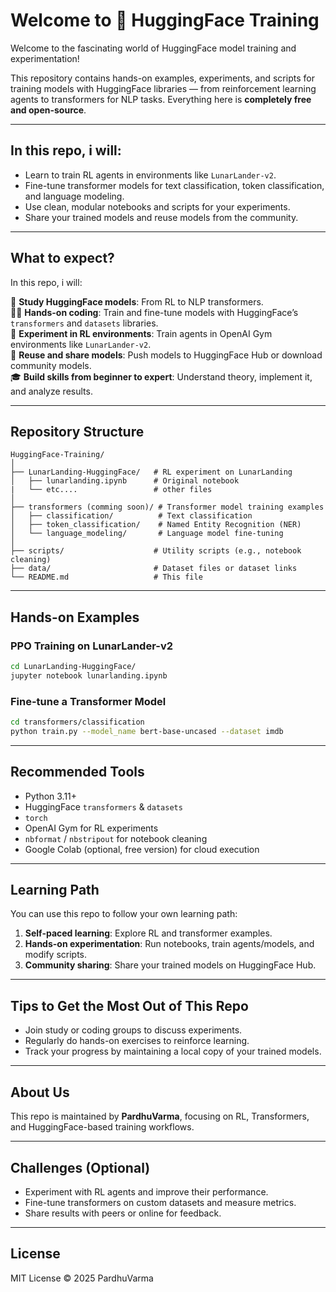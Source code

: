 # Welcome to 🤗 HuggingFace Training

Welcome to the fascinating world of HuggingFace model training and experimentation!

This repository contains hands-on examples, experiments, and scripts for training models with HuggingFace libraries — from reinforcement learning agents to transformers for NLP tasks. Everything here is **completely free and open-source**.

---

## In this repo, i will:

- Learn to train RL agents in environments like `LunarLander-v2`.
- Fine-tune transformer models for text classification, token classification, and language modeling.
- Use clean, modular notebooks and scripts for your experiments.
- Share your trained models and reuse models from the community.

---

## What to expect?

In this repo, i will:

📖 **Study HuggingFace models**: From RL to NLP transformers.\
🧑‍💻 **Hands-on coding**: Train and fine-tune models with HuggingFace’s `transformers` and `datasets` libraries.\
🤖 **Experiment in RL environments**: Train agents in OpenAI Gym environments like `LunarLander-v2`.\
💾 **Reuse and share models**: Push models to HuggingFace Hub or download community models.\
🎓 **Build skills from beginner to expert**: Understand theory, implement it, and analyze results.

---

## Repository Structure

```
HuggingFace-Training/
│
├── LunarLanding-HuggingFace/   # RL experiment on LunarLanding
│   ├── lunarlanding.ipynb      # Original notebook
|   └── etc....                 # other files 
│
├── transformers (comming soon)/ # Transformer model training examples
│   ├── classification/          # Text classification
│   ├── token_classification/    # Named Entity Recognition (NER)
│   └── language_modeling/       # Language model fine-tuning
│
├── scripts/                    # Utility scripts (e.g., notebook cleaning)
├── data/                       # Dataset files or dataset links
└── README.md                   # This file
```

---

## Hands-on Examples

### PPO Training on LunarLander-v2

```bash
cd LunarLanding-HuggingFace/
jupyter notebook lunarlanding.ipynb
```

### Fine-tune a Transformer Model

```bash
cd transformers/classification
python train.py --model_name bert-base-uncased --dataset imdb
```

---

## Recommended Tools

- Python 3.11+
- HuggingFace `transformers` & `datasets`
- `torch`
- OpenAI Gym for RL experiments
- `nbformat` / `nbstripout` for notebook cleaning
- Google Colab (optional, free version) for cloud execution

---

## Learning Path

You can use this repo to follow your own learning path:

1. **Self-paced learning**: Explore RL and transformer examples.
2. **Hands-on experimentation**: Run notebooks, train agents/models, and modify scripts.
3. **Community sharing**: Share your trained models on HuggingFace Hub.

---

## Tips to Get the Most Out of This Repo

- Join study or coding groups to discuss experiments.
- Regularly do hands-on exercises to reinforce learning.
- Track your progress by maintaining a local copy of your trained models.

---

## About Us

This repo is maintained by **PardhuVarma**, focusing on RL, Transformers, and HuggingFace-based training workflows.

---

## Challenges (Optional)

- Experiment with RL agents and improve their performance.
- Fine-tune transformers on custom datasets and measure metrics.
- Share results with peers or online for feedback.

---

## License
MIT License © 2025 PardhuVarma

